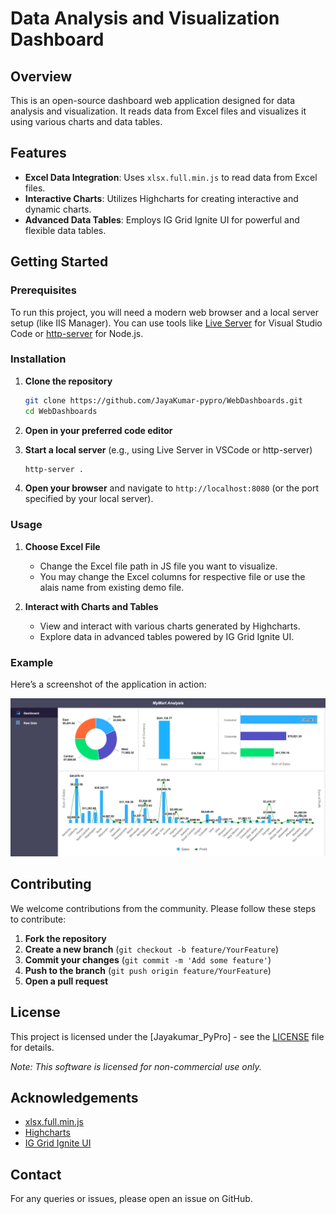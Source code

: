 # Data Analysis and Visualization Dashboard

## Overview

This is an open-source dashboard web application designed for data analysis and visualization. It reads data from Excel files and visualizes it using various charts and data tables.

## Features

- **Excel Data Integration**: Uses `xlsx.full.min.js` to read data from Excel files.
- **Interactive Charts**: Utilizes Highcharts for creating interactive and dynamic charts.
- **Advanced Data Tables**: Employs IG Grid Ignite UI for powerful and flexible data tables.

## Getting Started

### Prerequisites

To run this project, you will need a modern web browser and a local server setup (like IIS Manager). You can use tools like [Live Server](https://marketplace.visualstudio.com/items?itemName=ritwickdey.LiveServer) for Visual Studio Code or [http-server](https://www.npmjs.com/package/http-server) for Node.js.

### Installation

1. **Clone the repository**
    ```sh
    git clone https://github.com/JayaKumar-pypro/WebDashboards.git
    cd WebDashboards
    ```

2. **Open in your preferred code editor**

3. **Start a local server** (e.g., using Live Server in VSCode or http-server)
    ```sh
    http-server .
    ```

4. **Open your browser** and navigate to `http://localhost:8080` (or the port specified by your local server).

### Usage

1. **Choose Excel File**
   - Change the Excel file path in JS file you want to visualize.
   - You may change the Excel columns for respective file or use the alais name from existing demo file.

2. **Interact with Charts and Tables**
   - View and interact with various charts generated by Highcharts.
   - Explore data in advanced tables powered by IG Grid Ignite UI.

### Example

Here’s a screenshot of the application in action:

![Dashboard Screenshot](Assets/Screenshot1.png)

## Contributing

We welcome contributions from the community. Please follow these steps to contribute:

1. **Fork the repository**
2. **Create a new branch** (`git checkout -b feature/YourFeature`)
3. **Commit your changes** (`git commit -m 'Add some feature'`)
4. **Push to the branch** (`git push origin feature/YourFeature`)
5. **Open a pull request**

## License

This project is licensed under the [Jayakumar_PyPro] - see the [LICENSE](LICENSE) file for details.

*Note: This software is licensed for non-commercial use only.*

## Acknowledgements

- [xlsx.full.min.js](https://cdnjs.cloudflare.com/ajax/libs/xlsx/0.16.9/xlsx.full.min.js")
- [Highcharts](https://www.highcharts.com/)
- [IG Grid Ignite UI](https://www.infragistics.com/products/ignite-ui)

## Contact

For any queries or issues, please open an issue on GitHub.
